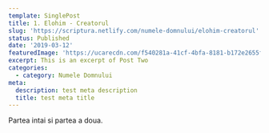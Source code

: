 ```yaml
---
template: SinglePost
title: 1. Elohim - Creatorul
slug: 'https://scriptura.netlify.com/numele-domnului/elohim-creatorul'
status: Published
date: '2019-03-12'
featuredImage: 'https://ucarecdn.com/f540281a-41cf-4bfa-8181-b172e2655fba/-/crop/1632x1777/0,672/-/preview/'
excerpt: This is an excerpt of Post Two
categories:
  - category: Numele Domnului
meta:
  description: test meta description
  title: test meta title
---
```


Partea intai si partea a doua.
